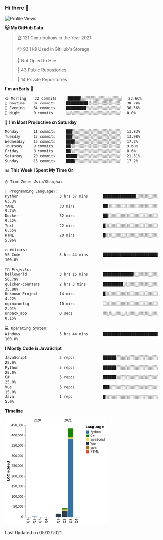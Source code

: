 ### Hi there 👋
<!--START_SECTION:waka-->
![Profile Views](http://img.shields.io/badge/Profile%20Views-0-blue)

**🐱 My GitHub Data** 

> 🏆 121 Contributions in the Year 2021
 > 
> 📦 93.1 kB Used in GitHub's Storage 
 > 
> 🚫 Not Opted to Hire
 > 
> 📜 43 Public Repositories 
 > 
> 🔑 14 Private Repositories  
 > 
**I'm an Early 🐤** 

```text
🌞 Morning    22 commits     ██████░░░░░░░░░░░░░░░░░░░   23.66% 
🌆 Daytime    37 commits     ██████████░░░░░░░░░░░░░░░   39.78% 
🌃 Evening    34 commits     █████████░░░░░░░░░░░░░░░░   36.56% 
🌙 Night      0 commits      ░░░░░░░░░░░░░░░░░░░░░░░░░   0.0%

```
📅 **I'm Most Productive on Saturday** 

```text
Monday       11 commits     ███░░░░░░░░░░░░░░░░░░░░░░   11.83% 
Tuesday      13 commits     ███░░░░░░░░░░░░░░░░░░░░░░   13.98% 
Wednesday    16 commits     ████░░░░░░░░░░░░░░░░░░░░░   17.2% 
Thursday     9 commits      ██░░░░░░░░░░░░░░░░░░░░░░░   9.68% 
Friday       8 commits      ██░░░░░░░░░░░░░░░░░░░░░░░   8.6% 
Saturday     20 commits     █████░░░░░░░░░░░░░░░░░░░░   21.51% 
Sunday       16 commits     ████░░░░░░░░░░░░░░░░░░░░░   17.2%

```


📊 **This Week I Spent My Time On** 

```text
⌚︎ Time Zone: Asia/Shanghai

💬 Programming Languages: 
Python                   3 hrs 37 mins       ███████████████░░░░░░░░░░   63.3% 
YAML                     33 mins             ██░░░░░░░░░░░░░░░░░░░░░░░   9.74% 
Docker                   32 mins             ██░░░░░░░░░░░░░░░░░░░░░░░   9.42% 
Text                     22 mins             █░░░░░░░░░░░░░░░░░░░░░░░░   6.55% 
HTML                     20 mins             █░░░░░░░░░░░░░░░░░░░░░░░░   5.96%

🔥 Editors: 
VS Code                  5 hrs 44 mins       █████████████████████████   100.0%

🐱‍💻 Projects: 
helloworld               3 hrs 15 mins       ██████████████░░░░░░░░░░░   56.79% 
quicker-counters         2 hrs 3 mins        █████████░░░░░░░░░░░░░░░░   35.88% 
Unknown Project          14 mins             █░░░░░░░░░░░░░░░░░░░░░░░░   4.22% 
nginxconfig              10 mins             ░░░░░░░░░░░░░░░░░░░░░░░░░   2.91% 
unpack_app               0 secs              ░░░░░░░░░░░░░░░░░░░░░░░░░   0.15%

💻 Operating System: 
Windows                  5 hrs 44 mins       █████████████████████████   100.0%

```

**I Mostly Code in JavaScript** 

```text
JavaScript               5 repos             ██████░░░░░░░░░░░░░░░░░░░   25.0% 
Python                   5 repos             ██████░░░░░░░░░░░░░░░░░░░   25.0% 
C#                       5 repos             ██████░░░░░░░░░░░░░░░░░░░   25.0% 
Vue                      3 repos             ███░░░░░░░░░░░░░░░░░░░░░░   15.0% 
Java                     1 repo              █░░░░░░░░░░░░░░░░░░░░░░░░   5.0%

```


**Timeline**

![Chart not found](https://raw.githubusercontent.com/cesaryuan/cesaryuan/main/charts/bar_graph.png) 


 Last Updated on 05/12/2021
<!--END_SECTION:waka-->

<!--
**cesaryuan/Cesaryuan** is a ✨ _special_ ✨ repository because its `README.md` (this file) appears on your GitHub profile.

Here are some ideas to get you started:

- 🔭 I’m currently working on ...
- 🌱 I’m currently learning ...
- 👯 I’m looking to collaborate on ...
- 🤔 I’m looking for help with ...
- 💬 Ask me about ...
- 📫 How to reach me: ...
- 😄 Pronouns: ...
- ⚡ Fun fact: ...
-->

